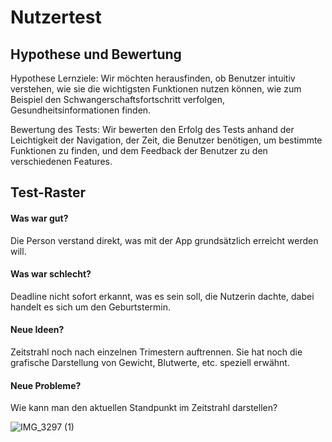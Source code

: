 # Nutzertest
## Hypothese und Bewertung
Hypothese
Lernziele: Wir möchten herausfinden, ob Benutzer intuitiv verstehen, wie sie die wichtigsten Funktionen nutzen können, wie zum Beispiel den Schwangerschaftsfortschritt verfolgen, Gesundheitsinformationen finden. 

Bewertung des Tests: Wir bewerten den Erfolg des Tests anhand der Leichtigkeit der Navigation, der Zeit, die Benutzer benötigen, um bestimmte Funktionen zu finden, und dem Feedback der Benutzer zu den verschiedenen Features.

## Test-Raster
#### Was war gut?
Die Person verstand direkt, was mit der App grundsätzlich erreicht werden will.
#### Was war schlecht?
Deadline nicht sofort erkannt, was es sein soll, die Nutzerin dachte, dabei handelt es sich um den Geburtstermin.
#### Neue Ideen?
Zeitstrahl noch nach einzelnen Trimestern auftrennen. Sie hat noch die grafische Darstellung von Gewicht, Blutwerte, etc. speziell erwähnt.
#### Neue Probleme?
Wie kann man den aktuellen Standpunkt im Zeitstrahl darstellen?


![IMG_3297 (1)](https://github.com/1-sarah/mamasjourneycode/assets/162503746/66717d53-8ae0-442f-8b7b-aeb6a2eab927)


